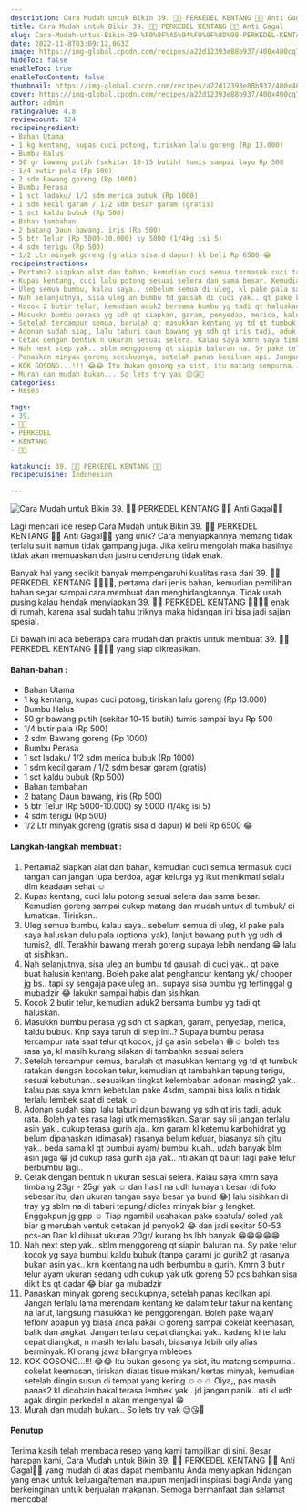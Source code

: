 ```yaml
---
description: Cara Mudah untuk Bikin 39. 🥔🍘 PERKEDEL KENTANG 🍘🥔 Anti Gagal"
title: Cara Mudah untuk Bikin 39. 🥔🍘 PERKEDEL KENTANG 🍘🥔 Anti Gagal
slug: Cara-Mudah-untuk-Bikin-39-%F0%9F%A5%94%F0%9F%8D%98-PERKEDEL-KENTANG-%F0%9F%8D%98%F0%9F%A5%94-Anti-Gagal
date: 2022-11-8T03:09:12.063Z
image: https://img-global.cpcdn.com/recipes/a22d12393e88b937/400x400cq70/photo.jpg
hideToc: false
enableToc: true
enableTocContent: false
thumbnail: https://img-global.cpcdn.com/recipes/a22d12393e88b937/400x400cq70/photo.jpg
cover: https://img-global.cpcdn.com/recipes/a22d12393e88b937/400x400cq70/photo.jpg
author: admin
ratingvalue: 4.8
reviewcount: 124
recipeingredient:
- Bahan Utama
- 1 kg kentang, kupas cuci potong, tiriskan lalu goreng (Rp 13.000)
- Bumbu Halus
- 50 gr bawang putih (sekitar 10-15 butih) tumis sampai layu Rp 500
- 1/4 butir pala (Rp 500)
- 2 sdm Bawang goreng (Rp 1000)
- Bumbu Perasa
- 1 sct ladaku/ 1/2 sdm merica bubuk (Rp 1000)
- 1 sdm kecil garam / 1/2 sdm besar garam (gratis)
- 1 sct kaldu bubuk (Rp 500)
- Bahan tambahan
- 2 batang Daun bawang, iris (Rp 500)
- 5 btr Telur (Rp 5000-10.000) sy 5000 (1/4kg isi 5)
- 4 sdm terigu (Rp 500)
- 1/2 Ltr minyak goreng (gratis sisa d dapur) kl beli Rp 6500 😂
recipeinstructions:
- Pertama2 siapkan alat dan bahan, kemudian cuci semua termasuk cuci tangan dan jangan lupa berdoa, agar kelurga yg ikut menikmati selalu dlm keadaan sehat ☺️
- Kupas kentang, cuci lalu potong sesuai selera dan sama besar. Kemudian goreng sampai cukup matang dan mudah untuk di tumbuk/ di lumatkan. Tiriskan..
- Uleg semua bumbu, kalau saya.. sebelum semua di uleg, kl pake pala saya haluskan dulu pala (optional yak), lanjut bawang putih yg udh di tumis2, dll. Terakhir bawang merah goreng supaya lebih nendang 😁 lalu qt sisihkan..
- Nah selanjutnya, sisa uleg an bumbu td gausah di cuci yak.. qt pake buat halusin kentang. Boleh pake alat penghancur kentang yk/ chooper jg bs.. tapi sy sengaja pake uleg an.. supaya sisa bumbu yg tertinggal g mubadzir 😂 lakukn sampai habis dan sisihkan.
- Kocok 2 butir telur, kemudian aduk2 bersama bumbu yg tadi qt haluskan.
- Masukkn bumbu perasa yg sdh qt siapkan, garam, penyedap, merica, kaldu bubuk. Knp saya taruh di step ini..? Supaya bumbu perasa tercampur rata saat telur qt kocok, jd ga asin sebelah 😁☺️ boleh tes rasa ya, kl masih kurang silakan di tambahkn sesuai selera
- Setelah tercampur semua, barulah qt masukkan kentang yg td qt tumbuk ratakan dengan kocokan telur, kemudian qt tambahkan tepung terigu, sesuai kebutuhan.. seauaikan tingkat kelembaban adonan masing2 yak.. kalau pas saya kmrn kebetulan pake 4sdm, sampai bisa kalis n tidak terlalu lembek saat di cetak ☺️
- Adonan sudah siap, lalu taburi daun bawang yg sdh qt iris tadi, aduk rata. Boleh ya tes rasa lagi utk memastikan. Saran say sii jangan terlalu asin yak.. cukup terasa gurih aja.. krn garam kl ketemu karbohidrat yg belum dipanaskan (dimasak) rasanya belum keluar, biasanya sih gitu yak.. beda sama kl qt bumbui ayam/ bumbui kuah.. udah banyak blm asin juga 😁 jd cukup rasa gurih aja yak.. nti akan qt baluri lagi pake telur berbumbu lagi..
- Cetak dengan bentuk n ukuran sesuai selera. Kalau saya kmrn saya timbang 23gr - 25gr yak ☺️ dan hasil na udh lumayan besar (di foto sebesar itu, dan ukuran tangan saya besar ya bund 😂) lalu sisihkan di tray yg sblm na di taburi tepung/ dioles minyak biar g lengket. Enggakpun jg gpp ☺️ Tiap ngambil usahakan pake spatula/ soled yak biar g merubah ventuk cetakan jd penyok2 😂 dan jadi sekitar 50-53 pcs-an Dan kl dibuat ukuran 20gr/ kurang bs lbh banyak 😁😁😁😁😁
- Nah next step yak.. sblm menggoreng qt siapin baluran na. Sy pake telur kocok yg saya bumbui kaldu bubuk (tanpa garam) jd gurih2 gt rasanya bukan asin yak.. krn kkentang na udh berbumbu n gurih. Kmrn 3 butir telur ayam ukuran sedang udh cukup yak utk goreng 50 pcs bahkan sisa dikit bs qt dadar 😂 biar ga mubadzir
- Panaskan minyak goreng secukupnya, setelah panas kecilkan api. Jangan terlalu lama merendam kentang ke dalam telur takur na kentang na larut, langsung masukkan ke penggorengan. Boleh pake wajan/ teflon/ apapun yg biasa anda pakai ☺️goreng sampai cokelat keemasan, balik dan angkat. Jangan terlalu cepat diangkat yak.. kadang kl terlalu cepat diangkat, n masih terlalu basah, biasanya lebih oily alias berminyak. Kl orang jawa bilangnya mblebes
- KOK GOSONG...!!! 😂😂 Itu bukan gosong ya sist, itu matang sempurna.. cokelat keemasan, tiriskan diatas tisue makan/ kertas minyak, kemudian setelah dingin susun di tempat yang kering ☺️☺️☺️ Oiya,, pas masih panas2 kl dicobain bakal terasa lembek yak.. jd jangan panik.. nti kl udh agak dingin perkedel n akan mengenyal 😁
- Murah dan mudah bukan... So lets try yak 😉😘🥰
categories:
- Resep

tags:
- 39.
- 🥔🍘
- PERKEDEL
- KENTANG
- 🍘🥔

katakunci: 39. 🥔🍘 PERKEDEL KENTANG 🍘🥔
recipecuisine: Indonesian

---
```


![Cara Mudah untuk Bikin 39. 🥔🍘 PERKEDEL KENTANG 🍘🥔 Anti Gagal👩‍🍳](https://img-global.cpcdn.com/recipes/a22d12393e88b937/400x400cq70/photo.jpg)

Lagi mencari ide resep Cara Mudah untuk Bikin 39. 🥔🍘 PERKEDEL KENTANG 🍘🥔 Anti Gagal👩‍🍳 yang unik? Cara menyiapkannya memang tidak terlalu sulit namun tidak gampang juga. Jika keliru mengolah maka hasilnya tidak akan memuaskan dan justru cenderung tidak enak.

Banyak hal yang sedikit banyak mempengaruhi kualitas rasa dari 39. 🥔🍘 PERKEDEL KENTANG 🍘🥔👩‍🍳, pertama dari jenis bahan, kemudian pemilihan bahan segar sampai cara membuat dan menghidangkannya. Tidak usah pusing kalau hendak menyiapkan 39. 🥔🍘 PERKEDEL KENTANG 🍘🥔👩‍🍳 enak di rumah, karena asal sudah tahu triknya maka hidangan ini bisa jadi sajian spesial.

Di bawah ini ada beberapa cara mudah dan praktis untuk membuat 39. 🥔🍘 PERKEDEL KENTANG 🍘🥔👩‍🍳 yang siap dikreasikan.

<!--inarticleads1-->

#### Bahan-bahan :

- Bahan Utama
- 1 kg kentang, kupas cuci potong, tiriskan lalu goreng (Rp 13.000)
- Bumbu Halus
- 50 gr bawang putih (sekitar 10-15 butih) tumis sampai layu Rp 500
- 1/4 butir pala (Rp 500)
- 2 sdm Bawang goreng (Rp 1000)
- Bumbu Perasa
- 1 sct ladaku/ 1/2 sdm merica bubuk (Rp 1000)
- 1 sdm kecil garam / 1/2 sdm besar garam (gratis)
- 1 sct kaldu bubuk (Rp 500)
- Bahan tambahan
- 2 batang Daun bawang, iris (Rp 500)
- 5 btr Telur (Rp 5000-10.000) sy 5000 (1/4kg isi 5)
- 4 sdm terigu (Rp 500)
- 1/2 Ltr minyak goreng (gratis sisa d dapur) kl beli Rp 6500 😂

<!--inarticleads2-->

#### Langkah-langkah membuat :

1. Pertama2 siapkan alat dan bahan, kemudian cuci semua termasuk cuci tangan dan jangan lupa berdoa, agar kelurga yg ikut menikmati selalu dlm keadaan sehat ☺️
1. Kupas kentang, cuci lalu potong sesuai selera dan sama besar. Kemudian goreng sampai cukup matang dan mudah untuk di tumbuk/ di lumatkan. Tiriskan..
1. Uleg semua bumbu, kalau saya.. sebelum semua di uleg, kl pake pala saya haluskan dulu pala (optional yak), lanjut bawang putih yg udh di tumis2, dll. Terakhir bawang merah goreng supaya lebih nendang 😁 lalu qt sisihkan..
1. Nah selanjutnya, sisa uleg an bumbu td gausah di cuci yak.. qt pake buat halusin kentang. Boleh pake alat penghancur kentang yk/ chooper jg bs.. tapi sy sengaja pake uleg an.. supaya sisa bumbu yg tertinggal g mubadzir 😂 lakukn sampai habis dan sisihkan.
1. Kocok 2 butir telur, kemudian aduk2 bersama bumbu yg tadi qt haluskan.
1. Masukkn bumbu perasa yg sdh qt siapkan, garam, penyedap, merica, kaldu bubuk. Knp saya taruh di step ini..? Supaya bumbu perasa tercampur rata saat telur qt kocok, jd ga asin sebelah 😁☺️ boleh tes rasa ya, kl masih kurang silakan di tambahkn sesuai selera
1. Setelah tercampur semua, barulah qt masukkan kentang yg td qt tumbuk ratakan dengan kocokan telur, kemudian qt tambahkan tepung terigu, sesuai kebutuhan.. seauaikan tingkat kelembaban adonan masing2 yak.. kalau pas saya kmrn kebetulan pake 4sdm, sampai bisa kalis n tidak terlalu lembek saat di cetak ☺️
1. Adonan sudah siap, lalu taburi daun bawang yg sdh qt iris tadi, aduk rata. Boleh ya tes rasa lagi utk memastikan. Saran say sii jangan terlalu asin yak.. cukup terasa gurih aja.. krn garam kl ketemu karbohidrat yg belum dipanaskan (dimasak) rasanya belum keluar, biasanya sih gitu yak.. beda sama kl qt bumbui ayam/ bumbui kuah.. udah banyak blm asin juga 😁 jd cukup rasa gurih aja yak.. nti akan qt baluri lagi pake telur berbumbu lagi..
1. Cetak dengan bentuk n ukuran sesuai selera. Kalau saya kmrn saya timbang 23gr - 25gr yak ☺️ dan hasil na udh lumayan besar (di foto sebesar itu, dan ukuran tangan saya besar ya bund 😂) lalu sisihkan di tray yg sblm na di taburi tepung/ dioles minyak biar g lengket. Enggakpun jg gpp ☺️ Tiap ngambil usahakan pake spatula/ soled yak biar g merubah ventuk cetakan jd penyok2 😂 dan jadi sekitar 50-53 pcs-an Dan kl dibuat ukuran 20gr/ kurang bs lbh banyak 😁😁😁😁😁
1. Nah next step yak.. sblm menggoreng qt siapin baluran na. Sy pake telur kocok yg saya bumbui kaldu bubuk (tanpa garam) jd gurih2 gt rasanya bukan asin yak.. krn kkentang na udh berbumbu n gurih. Kmrn 3 butir telur ayam ukuran sedang udh cukup yak utk goreng 50 pcs bahkan sisa dikit bs qt dadar 😂 biar ga mubadzir
1. Panaskan minyak goreng secukupnya, setelah panas kecilkan api. Jangan terlalu lama merendam kentang ke dalam telur takur na kentang na larut, langsung masukkan ke penggorengan. Boleh pake wajan/ teflon/ apapun yg biasa anda pakai ☺️goreng sampai cokelat keemasan, balik dan angkat. Jangan terlalu cepat diangkat yak.. kadang kl terlalu cepat diangkat, n masih terlalu basah, biasanya lebih oily alias berminyak. Kl orang jawa bilangnya mblebes
1. KOK GOSONG...!!! 😂😂 Itu bukan gosong ya sist, itu matang sempurna.. cokelat keemasan, tiriskan diatas tisue makan/ kertas minyak, kemudian setelah dingin susun di tempat yang kering ☺️☺️☺️ Oiya,, pas masih panas2 kl dicobain bakal terasa lembek yak.. jd jangan panik.. nti kl udh agak dingin perkedel n akan mengenyal 😁
1. Murah dan mudah bukan... So lets try yak 😉😘🥰

#### Penutup

Terima kasih telah membaca resep yang kami tampilkan di sini. Besar harapan kami, Cara Mudah untuk Bikin 39. 🥔🍘 PERKEDEL KENTANG 🍘🥔 Anti Gagal👩‍🍳 yang mudah di atas dapat membantu Anda menyiapkan hidangan yang enak untuk keluarga/teman maupun menjadi inspirasi bagi Anda yang berkeinginan untuk berjualan makanan. Semoga bermanfaat dan selamat mencoba!